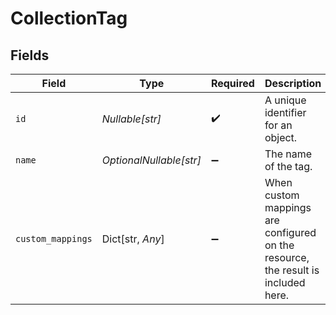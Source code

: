 # CollectionTag


## Fields

| Field                                                                             | Type                                                                              | Required                                                                          | Description                                                                       | Example                                                                           |
| --------------------------------------------------------------------------------- | --------------------------------------------------------------------------------- | --------------------------------------------------------------------------------- | --------------------------------------------------------------------------------- | --------------------------------------------------------------------------------- |
| `id`                                                                              | *Nullable[str]*                                                                   | :heavy_check_mark:                                                                | A unique identifier for an object.                                                | 12345                                                                             |
| `name`                                                                            | *OptionalNullable[str]*                                                           | :heavy_minus_sign:                                                                | The name of the tag.                                                              | User Experience                                                                   |
| `custom_mappings`                                                                 | Dict[str, *Any*]                                                                  | :heavy_minus_sign:                                                                | When custom mappings are configured on the resource, the result is included here. |                                                                                   |